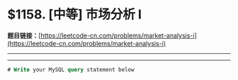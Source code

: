 # $1158. [中等] 市场分析 I

**题目链接：**[https://leetcode-cn.com/problems/market-analysis-i](https://leetcode-cn.com/problems/market-analysis-i)

---

<Cards card="leetcode_1158_market-analysis-i"></Cards>

---

```sql
# Write your MySQL query statement below
```
